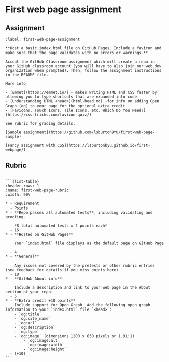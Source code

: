 # First web page assignment

## Assignment

```{exercise}
:label: first-web-page-assignment

**Host a basic index.html file on GitHub Pages. Include a favicon and make sure that the page validates with no errors or warnings.**

Accept the GitHub Classroom assignment which will create a repo in your GitHub classroom account (you will have to also join our web dev organization when prompted). Then, follow the assignment instructions in the README file.

More info

- [Emmet](https://emmet.io/) - makes writing HTML and CSS faster by allowing you to type shortcuts that are expanded into code
- [Understanding HTML <head>](html-head.md) -for info on adding Open Graph (og) to your page for the optional extra credit
- [Favicons, Touch Icons, Tile Icons, etc. Which Do You Need?](https://css-tricks.com/favicon-quiz/)

See rubric for grading details.
```

```{tip}
[Sample assignment](https://github.com/lsburtonBYU/first-web-page-sample)

[Fancy assignment with CSS](https://lsburtonbyu.github.io/first-webpage/)
```

## Rubric

````{admonition} Rubric

```{list-table}
:header-rows: 1
:name: first-web-page-rubric
:width: 90%

* - Requirement
  - Points
* - **Repo passes all automated tests**, including validating and proofing.

    *8 total automated tests x 2 points each*
  - 16
* - **Hosted on GitHub Pages**

    Your `index.html` file displays as the default page on GitHub Page

  - 4
* - **General**

    Any issues not covered by the pretests or other rubric entries (see feedback for details if you miss points here)
  - 10
* - **GitHub About info**

    Include a description and link to your web page in the About section of your repo.
  - 5
* - **Extra credit +10 points**
    Include support for Open Graph. Add the following open graph information to your `index.html` file `<head>`:
    - `og:title`
    - `og:site_name`
    - `og:url`
    - `og:description`
    - `og:type`
    - `og:image` (dimensions 1200 x 630 pixels or 1.91:1)
        - `og:image:alt`
        - `og:image:width`
        - `og:image:height`
  - (+10)
```
````
